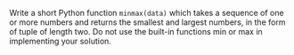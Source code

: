 Write a short Python function `minmax(data)` which takes a sequence of one or more numbers
and returns the smallest and largest numbers, in the form of tuple of length two. Do not
use the built-in functions min or max in implementing your solution.
